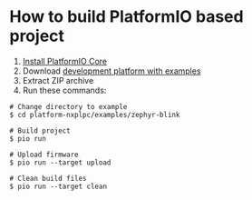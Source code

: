 How to build PlatformIO based project
=====================================

1. [Install PlatformIO Core](https://docs.platformio.org/page/core.html)
2. Download [development platform with examples](https://github.com/platformio/platform-nxplpc/archive/develop.zip)
3. Extract ZIP archive
4. Run these commands:

```shell
# Change directory to example
$ cd platform-nxplpc/examples/zephyr-blink

# Build project
$ pio run

# Upload firmware
$ pio run --target upload

# Clean build files
$ pio run --target clean
```

